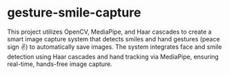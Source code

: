# gesture-smile-capture
This project utilizes OpenCV, MediaPipe, and Haar cascades to create a smart image capture system that detects smiles and hand gestures (peace sign ✌️) to automatically save images. The system integrates face and smile detection using Haar cascades and hand tracking via MediaPipe, ensuring real-time, hands-free image capture.
